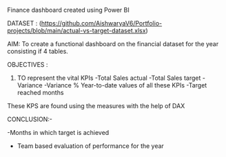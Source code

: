 Finance dashboard created using Power BI 


DATASET : (https://github.com/AishwaryaV6/Portfolio-projects/blob/main/actual-vs-target-dataset.xlsx)



AIM: 
To create a functional dashboard on the financial dataset for the year consisting if 4 tables.

OBJECTIVES :

1. TO represent the vital KPIs
   -Total Sales actual
   -Total Sales target
   -Variance
   -Variance %
   Year-to-date values of all these KPIs
   -Target reached months

These KPS are found using the measures with the help of DAX 

CONCLUSION:-


-Months in which target is achieved 
- Team based evaluation of performance for the year

   

